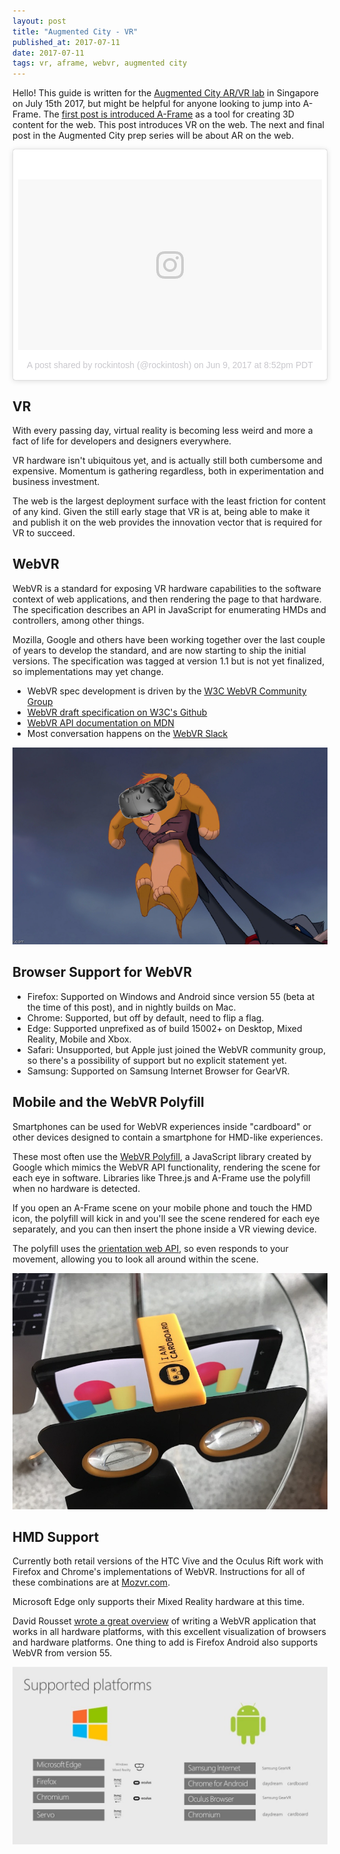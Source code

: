 ```yaml
---
layout: post
title: "Augmented City - VR"
published_at: 2017-07-11
date: 2017-07-11
tags: vr, aframe, webvr, augmented city
---
```


Hello! This guide is written for the [Augmented City AR/VR lab](https://www.eventbrite.com/e/vrar-lab-augmented-city-creating-vr-ar-web-content-showcasing-singapore-tickets-35297738486) in Singapore on July 15th 2017, but might be helpful for anyone looking to jump into A-Frame. The [first post is introduced A-Frame](http://metafluff.com/2017/07/06/aframe-augmented-city/) as a tool for creating 3D content for the web. This post introduces VR on the web. The next and final post in the Augmented City prep series will be about AR on the web.

<blockquote class="instagram-media" data-instgrm-version="7" style=" background:#FFF; border:0; border-radius:3px; box-shadow:0 0 1px 0 rgba(0,0,0,0.5),0 1px 10px 0 rgba(0,0,0,0.15); margin: 1px; max-width:658px; padding:0; width:99.375%; width:-webkit-calc(100% - 2px); width:calc(100% - 2px);"><div style="padding:8px;"> <div style=" background:#F8F8F8; line-height:0; margin-top:40px; padding:28.10185185185185% 0; text-align:center; width:100%;"> <div style=" background:url(data:image/png;base64,iVBORw0KGgoAAAANSUhEUgAAACwAAAAsCAMAAAApWqozAAAABGdBTUEAALGPC/xhBQAAAAFzUkdCAK7OHOkAAAAMUExURczMzPf399fX1+bm5mzY9AMAAADiSURBVDjLvZXbEsMgCES5/P8/t9FuRVCRmU73JWlzosgSIIZURCjo/ad+EQJJB4Hv8BFt+IDpQoCx1wjOSBFhh2XssxEIYn3ulI/6MNReE07UIWJEv8UEOWDS88LY97kqyTliJKKtuYBbruAyVh5wOHiXmpi5we58Ek028czwyuQdLKPG1Bkb4NnM+VeAnfHqn1k4+GPT6uGQcvu2h2OVuIf/gWUFyy8OWEpdyZSa3aVCqpVoVvzZZ2VTnn2wU8qzVjDDetO90GSy9mVLqtgYSy231MxrY6I2gGqjrTY0L8fxCxfCBbhWrsYYAAAAAElFTkSuQmCC); display:block; height:44px; margin:0 auto -44px; position:relative; top:-22px; width:44px;"></div></div><p style=" color:#c9c8cd; font-family:Arial,sans-serif; font-size:14px; line-height:17px; margin-bottom:0; margin-top:8px; overflow:hidden; padding:8px 0 7px; text-align:center; text-overflow:ellipsis; white-space:nowrap;"><a href="https://www.instagram.com/p/BVJQaVMgKpX/" style=" color:#c9c8cd; font-family:Arial,sans-serif; font-size:14px; font-style:normal; font-weight:normal; line-height:17px; text-decoration:none;" target="_blank">A post shared by rockintosh (@rockintosh)</a> on <time style=" font-family:Arial,sans-serif; font-size:14px; line-height:17px;" datetime="2017-06-10T03:52:06+00:00">Jun 9, 2017 at 8:52pm PDT</time></p></div></blockquote>
<script async defer src="//platform.instagram.com/en_US/embeds.js"></script>


## VR

With every passing day, virtual reality is becoming less weird and more a fact of life for developers and designers everywhere.

VR hardware isn't ubiquitous yet, and is actually still both cumbersome and expensive. Momentum is gathering regardless, both in experimentation and business investment.

The web is the largest deployment surface with the least friction for content of any kind. Given the still early stage that VR is at, being able to make it and publish it on the web provides the innovation vector that is required for VR to succeed.

## WebVR

WebVR is a standard for exposing VR hardware capabilities to the software context of web applications, and then rendering the page to that hardware. The specification describes an API in JavaScript for enumerating HMDs and controllers, among other things.

Mozilla, Google and others have been working together over the last couple of years to develop the standard, and are now starting to ship the initial versions. The specification was tagged at version 1.1 but is not yet finalized, so implementations may yet change.

* WebVR spec development is driven by the [W3C WebVR Community Group](https://www.w3.org/community/webvr/)
* [WebVR draft specification on W3C's Github](https://w3c.github.io/webvr/)
* [WebVR API documentation on MDN](https://developer.mozilla.org/en-US/docs/Web/API/WebVR_API)
* Most conversation happens on the [WebVR Slack](https://webvr-slack.herokuapp.com/)

<img src="simba.png">

## Browser Support for WebVR

* Firefox: Supported on Windows and Android since version 55 (beta at the time of this post), and in nightly builds on Mac.
* Chrome: Supported, but off by default, need to flip a flag.
* Edge: Supported unprefixed as of build 15002+ on Desktop, Mixed Reality, Mobile and Xbox.
* Safari: Unsupported, but Apple just joined the WebVR community group, so there's a possibility of support but no explicit statement yet.
* Samsung: Supported on Samsung Internet Browser for GearVR.

## Mobile and the WebVR Polyfill

Smartphones can be used for WebVR experiences inside "cardboard" or other devices designed to contain a smartphone for HMD-like experiences.

These most often use the [WebVR Polyfill](https://github.com/googlevr/webvr-polyfill), a JavaScript library created by Google which mimics the WebVR API functionality, rendering the scene for each eye in software. Libraries like Three.js and A-Frame use the polyfill when no hardware is detected.

If you open an A-Frame scene on your mobile phone and touch the HMD icon, the polyfill will kick in and you'll see the scene rendered for each eye separately, and you can then insert the phone inside a VR viewing device.

The polyfill uses the [orientation web API](https://developer.mozilla.org/en-US/docs/Web/API/Detecting_device_orientation), so even responds to your movement, allowing you to look all around within the scene.

<img src="cardboard.jpg">

## HMD Support

Currently both retail versions of the HTC Vive and the Oculus Rift work with Firefox and Chrome's implementations of WebVR. Instructions for all of these combinations are at [Mozvr.com](https://mozvr.com/#start).

Microsoft Edge only supports their Mixed Reality hardware at this time.

David Rousset [wrote a great overview](https://www.davrous.com/2017/07/07/from-zero-to-hero-creating-webvr-experiences-with-babylon-js-on-all-platforms/) of writing a WebVR application that works in all hardware platforms, with this excellent visualization of browsers and hardware platforms. One thing to add is Firefox Android also supports WebVR from version 55.

<img src="davidroussetmatrix.jpg">

